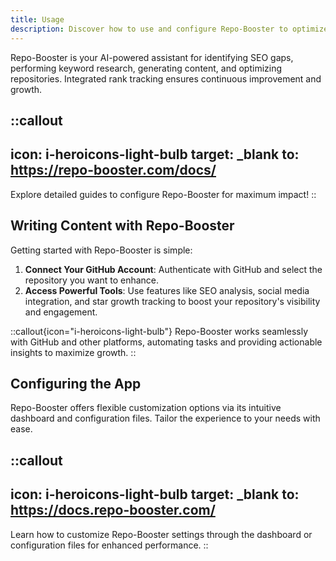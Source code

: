 ```yaml
---
title: Usage
description: Discover how to use and configure Repo-Booster to optimize your GitHub repositories effectively.
---
```


Repo-Booster is your AI-powered assistant for identifying SEO gaps, performing keyword research, generating content, and optimizing repositories. Integrated rank tracking ensures continuous improvement and growth.

::callout
---
icon: i-heroicons-light-bulb
target: _blank
to: https://repo-booster.com/docs/
---
Explore detailed guides to configure Repo-Booster for maximum impact!
::

## Writing Content with Repo-Booster

Getting started with Repo-Booster is simple:
1. **Connect Your GitHub Account**: Authenticate with GitHub and select the repository you want to enhance.
2. **Access Powerful Tools**: Use features like SEO analysis, social media integration, and star growth tracking to boost your repository's visibility and engagement.

::callout{icon="i-heroicons-light-bulb"}
Repo-Booster works seamlessly with GitHub and other platforms, automating tasks and providing actionable insights to maximize growth.
::

## Configuring the App

Repo-Booster offers flexible customization options via its intuitive dashboard and configuration files. Tailor the experience to your needs with ease.

::callout
---
icon: i-heroicons-light-bulb
target: _blank
to: https://docs.repo-booster.com/
---
Learn how to customize Repo-Booster settings through the dashboard or configuration files for enhanced performance.
::